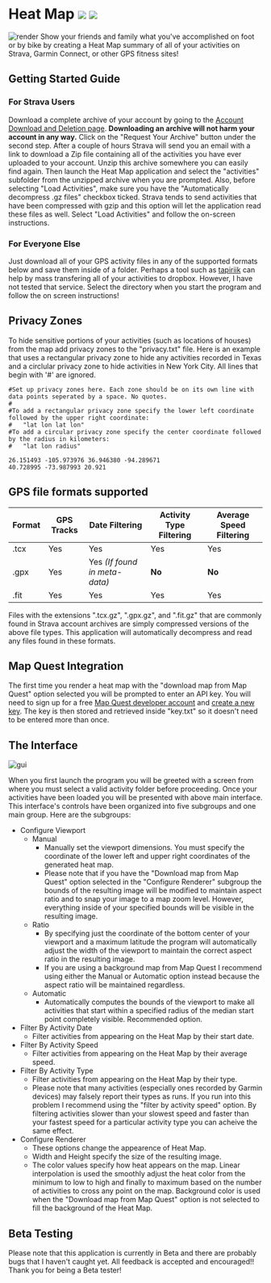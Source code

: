 ﻿# Heat Map ![](https://img.shields.io/github/release/Austin-Scott/HeatMap.svg) ![](https://img.shields.io/github/downloads/Austin-Scott/HeatMap/total.svg)
![render](https://user-images.githubusercontent.com/12504656/51348041-47cbc100-1a67-11e9-8361-83dcfdb6d2d1.png)
Show your friends and family what you've accomplished on foot or by bike by creating a Heat Map summary of all of your activities on Strava, Garmin Connect, or other GPS fitness sites!

## Getting Started Guide
### For Strava Users
Download a complete archive of your account by going to the [Account Download and Deletion page](https://www.strava.com/athlete/delete_your_account). **Downloading an archive will not harm your account in any way.** Click on the "Request Your Archive" button under the second step. After a couple of hours Strava will send you an email with a link to download a Zip file containing all of the activities you have ever uploaded to your account. Unzip this archive somewhere you can easily find again. Then launch the Heat Map application and select the "activities" subfolder from the unzipped archive when you are prompted. Also, before selecting "Load Activities", make sure you have the "Automatically decompress .gz files" checkbox ticked. Strava tends to send activities that have been compressed with gzip and this option will let the application read these files as well. Select "Load Activities" and follow the on-screen instructions.
### For Everyone Else
Just download all of your GPS activity files in any of the supported formats below and save them inside of a folder. Perhaps a tool such as [tapiriik](https://tapiriik.com/) can help by mass transfering all of your activities to dropbox. However, I have not tested that service. Select the directory when you start the program and follow the on screen instructions!

## Privacy Zones
To hide sensitive portions of your activities (such as locations of houses) from the map add privacy zones to the "privacy.txt" file. Here is an example that uses a rectangular privacy zone to hide any activities recorded in Texas and a circlular privacy zone to hide activities in New York City. All lines that begin with '#' are ignored.
~~~
#Set up privacy zones here. Each zone should be on its own line with data points seperated by a space. No quotes.
#
#To add a rectangular privacy zone specify the lower left coordinate followed by the upper right coordinate:
#	"lat lon lat lon"
#To add a circular privacy zone specify the center coordinate followed by the radius in kilometers:
#	"lat lon radius"

26.151493 -105.973976 36.946380 -94.289671
40.728995 -73.987993 20.921
~~~

## GPS file formats supported

| Format | GPS Tracks | Date Filtering | Activity Type Filtering | Average Speed Filtering | 
| --- | --- | --- | --- | --- |
| .tcx | Yes | Yes | Yes | Yes |
| .gpx | Yes | Yes *(If found in meta-data)* | **No** | **No** |
| .fit | Yes | Yes | Yes | Yes |

Files with the extensions ".tcx.gz", ".gpx.gz", and ".fit.gz" that are commonly found in Strava account archives are simply compressed versions of the above file types. This application will automatically decompress and read any files found in these formats.

## Map Quest Integration
The first time you render a heat map with the "download map from Map Quest" option selected you will be prompted to enter an API key. You will need to sign up for a free [Map Quest developer account](https://developer.mapquest.com/plan_purchase/steps/business_edition/business_edition_free/register) and [create a new key](https://developer.mapquest.com/user/me/apps). The key is then stored and retrieved inside "key.txt" so it doesn't need to be entered more than once. 

## The Interface
![gui](https://user-images.githubusercontent.com/12504656/51385500-185b9980-1ae5-11e9-89e9-94745ced1bb4.PNG)

When you first launch the program you will be greeted with a screen from where you must select a valid activity folder before proceeding. Once your activities have been loaded you will be presented with above main interface. This interface's controls have been organized into five subgroups and one main group. Here are the subgroups:
  * Configure Viewport
    * Manual
      * Manually set the viewport dimensions. You must specify the coordinate of the lower left and upper right coordinates of the generated heat map.
      * Please note that if you have the "Download map from Map Quest" option selected in the "Configure Renderer" subgroup the bounds of the resulting image will be modified to maintain aspect ratio and to snap your image to a map zoom level. However, everything inside of your specified bounds will be visible in the resulting image.
    * Ratio
      * By specifying just the coordinate of the bottom center of your viewport and a maximum latitude the program will automatically adjust the width of the viewport to maintain the correct aspect ratio in the resulting image.
      * If you are using a background map from Map Quest I recommend using either the Manual or Automatic option instead because the aspect ratio will be maintained regardless.
    * Automatic
      * Automatically computes the bounds of the viewport to make all activities that start within a specified radius of the median start point completely visible. Recommended option.
  * Filter By Activity Date
    * Filter activities from appearing on the Heat Map by their start date.
  * Filter By Activity Speed
    * Filter activities from appearing on the Heat Map by their average speed.
  * Filter By Activity Type
    * Filter activities from appearing on the Heat Map by their type.
    * Please note that many activities (especially ones recorded by Garmin devices) may falsely report their types as runs. If you run into this problem I recommend using the "filter by activity speed" option. By filtering activities slower than your slowest speed and faster than your fastest speed for a particular activity type you can acheive the same effect.
  * Configure Renderer
    * These options change the appearence of Heat Map. 
    * Width and Height specify the size of the resulting image.
    * The color values specify how heat appears on the map. Linear interpolation is used the smoothly adjust the heat color from the minimum to low to high and finally to maximum based on the number of activities to cross any point on the map. Background color is used when the "Download map from Map Quest" option is not selected to fill the background of the Heat Map. 

## Beta Testing
Please note that this application is currently in Beta and there are probably bugs that I haven't caught yet. All feedback is accepted and encouraged!! Thank you for being a Beta tester!
